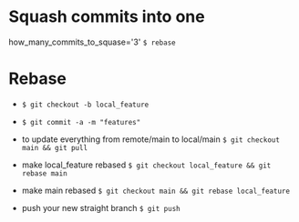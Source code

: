 # Squash commits into one
 how_many_commits_to_squase='3'
 ``$ rebase``

# Rebase
- ``$ git checkout -b local_feature ``
- ``$ git commit -a -m "features"``

- to update everything from remote/main to local/main ``$ git checkout main && git pull  ``
- make local_feature rebased ``$ git checkout local_feature && git rebase main``
- make main rebased ``$ git checkout main && git rebase local_feature``
- push your new straight branch ``$ git push``


